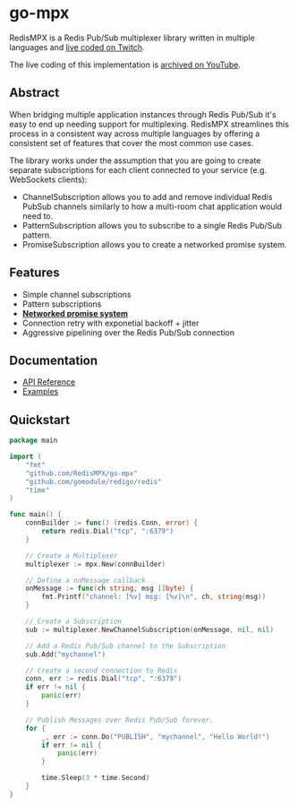 # go-mpx
RedisMPX is a Redis Pub/Sub multiplexer library written in multiple languages and [live coded on Twitch](https://twitch.tv/kristoff_it).

The live coding of this implementation is [archived on YouTube](https://www.youtube.com/watch?v=w6CyJ5dlFd4&list=PLVnMKELF_8IRJ37dW799IxkztIm1Dk3Az).

## Abstract
When bridging multiple application instances through Redis Pub/Sub it's easy to end up needing
support for multiplexing. RedisMPX streamlines this process in a consistent way across multiple
languages by offering a consistent set of features that cover the most common use cases.

The library works under the assumption that you are going to create separate subscriptions
for each client connected to your service (e.g. WebSockets clients):

- ChannelSubscription allows you to add and remove individual Redis
  PubSub channels similarly to how a multi-room chat application would need to.
- PatternSubscription allows you to subscribe to a single Redis Pub/Sub pattern.
- PromiseSubscription allows you to create a networked promise system.

## Features
- Simple channel subscriptions
- Pattern subscriptions
- **[Networked promise system](https://godoc.org/github.com/RedisMPX/go-mpx#Promise)**
- Connection retry with exponetial backoff + jitter
- Aggressive pipelining over the Redis Pub/Sub connection

## Documentation
- [API Reference](https://godoc.org/github.com/RedisMPX/go-mpx)
- [Examples](/examples/)

## Quickstart
```go
package main

import (
	"fmt"
	"github.com/RedisMPX/go-mpx"
	"github.com/gomodule/redigo/redis"
	"time"
)

func main() {
	connBuilder := func() (redis.Conn, error) {
		return redis.Dial("tcp", ":6379")
	}

	// Create a Multiplexer
	multiplexer := mpx.New(connBuilder)

	// Define a onMessage callback
	onMessage := func(ch string, msg []byte) {
		fmt.Printf("channel: [%v] msg: [%v]\n", ch, string(msg))
	}

	// Create a Subscription
	sub := multiplexer.NewChannelSubscription(onMessage, nil, nil)

	// Add a Redis Pub/Sub channel to the Subscription
	sub.Add("mychannel")

	// Create a second connection to Redis
	conn, err := redis.Dial("tcp", ":6379")
	if err != nil {
		panic(err)
	}

	// Publish Messages over Redis Pub/Sub forever.
	for {
		_, err := conn.Do("PUBLISH", "mychannel", "Hello World!")
		if err != nil {
			panic(err)
		}

		time.Sleep(3 * time.Second)
	}
}
```
